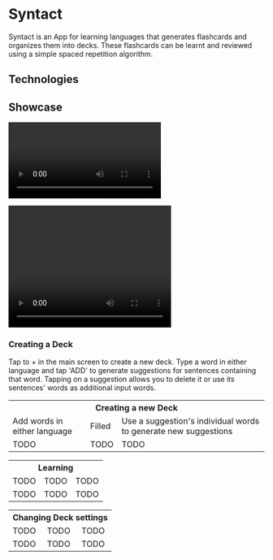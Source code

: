 # Syntact

Syntact is an App for learning languages that generates flashcards and organizes them into decks. These flashcards can be learnt and reviewed using a simple spaced repetition algorithm.

## Technologies

## Showcase

![](screenshots/device-2020-05-13-183549.mp4)

<video width="320" height="240" controls>
  <source src="screenshots/device-2020-05-13-183549.mp4" type="video/mp4">
</video>

### Creating a Deck

Tap to + in the main screen to create a new deck. Type a word in either language and tap 'ADD' to generate suggestions for sentences containing that word. Tapping on a suggestion allows you to delete it or use its sentences' words as additional input words.

<table>
  <th colspan="3">
   Creating a new Deck
  </th>
<tr>
    <td>Add words in either language</td>
    <td>Filled</td>
  <td>Use a suggestion's individual words to generate new suggestions</td>
</tr>
<tr>
   <td>TODO</td>
   <td>TODO</td>
   <td>TODO</td>
</tr>
</table>

<table>
  <th colspan="3">
   Learning
  </th>
<tr>
    <td>TODO</td>
    <td>TODO</td>
  <td>TODO</td>
 
</tr>
<tr>
   <td>TODO</td>
   <td>TODO</td>
   <td>TODO</td>
</tr>
</table>

<table>
  <th colspan="3">
   Changing Deck settings
  </th>
<tr>
    <td>TODO</td>
    <td>TODO</td>
  <td>TODO</td>
 
</tr>
<tr>
   <td>TODO</td>
   <td>TODO</td>
   <td>TODO</td>
</tr>
</table>

